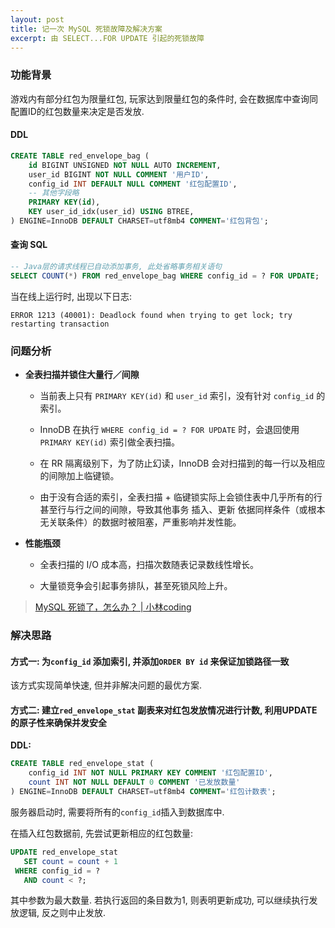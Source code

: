 ```yaml
---
layout: post
title: 记一次 MySQL 死锁故障及解决方案
excerpt: 由 SELECT...FOR UPDATE 引起的死锁故障
---
```


### 功能背景

游戏内有部分红包为限量红包, 玩家达到限量红包的条件时, 会在数据库中查询同配置ID的红包数量来决定是否发放.

#### DDL

```sql
CREATE TABLE red_envelope_bag (
    id BIGINT UNSIGNED NOT NULL AUTO INCREMENT,
    user_id BIGINT NOT NULL COMMENT '用户ID',
    config_id INT DEFAULT NULL COMMENT '红包配置ID',
    -- 其他字段略
    PRIMARY KEY(id),
    KEY user_id_idx(user_id) USING BTREE,
) ENGINE=InnoDB DEFAULT CHARSET=utf8mb4 COMMENT='红包背包';
```

#### 查询 SQL

```sql
-- Java层的请求线程已自动添加事务, 此处省略事务相关语句
SELECT COUNT(*) FROM red_envelope_bag WHERE config_id = ? FOR UPDATE;
```

当在线上运行时, 出现以下日志:

```log
ERROR 1213 (40001): Deadlock found when trying to get lock; try restarting transaction
```

### 问题分析

- **全表扫描并锁住大量行／间隙**
  
  - 当前表上只有 `PRIMARY KEY(id)` 和 `user_id` 索引，没有针对 `config_id` 的索引。
  
  - InnoDB 在执行 `WHERE config_id = ? FOR UPDATE` 时，会退回使用 `PRIMARY KEY(id)` 索引做全表扫描。
  
  - 在 RR 隔离级别下，为了防止幻读，InnoDB 会对扫描到的每一行以及相应的间隙加上临键锁。
  
  - 由于没有合适的索引，全表扫描 + 临键锁实际上会锁住表中几乎所有的行甚至行与行之间的间隙，导致其他事务 插入、更新 依据同样条件（或根本无关联条件）的数据时被阻塞，严重影响并发性能。

- **性能瓶颈**
  
  - 全表扫描的 I/O 成本高，扫描次数随表记录数线性增长。
  
  - 大量锁竞争会引起事务排队，甚至死锁风险上升。

> [MySQL 死锁了，怎么办？ | 小林coding](https://xiaolincoding.com/mysql/lock/deadlock.html)

### 解决思路

#### 方式一: 为`config_id` 添加索引, 并添加`ORDER BY id` 来保证加锁路径一致

该方式实现简单快速, 但并非解决问题的最优方案.

#### 方式二: 建立`red_envelope_stat` 副表来对红包发放情况进行计数, 利用UPDATE的原子性来确保并发安全

**DDL:**

```sql
CREATE TABLE red_envelope_stat (
    config_id INT NOT NULL PRIMARY KEY COMMENT '红包配置ID',
    count INT NOT NULL DEFAULT 0 COMMENT '已发放数量'
) ENGINE=InnoDB DEFAULT CHARSET=utf8mb4 COMMENT='红包计数表';
```

服务器启动时, 需要将所有的`config_id`插入到数据库中.

在插入红包数据前, 先尝试更新相应的红包数量:

```sql
UPDATE red_envelope_stat 
   SET count = count + 1
 WHERE config_id = ?
   AND count < ?;
```

其中参数为最大数量. 若执行返回的条目数为1, 则表明更新成功, 可以继续执行发放逻辑, 反之则中止发放.
